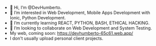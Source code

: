 - 👋 Hi, I’m @DevHumberto.
- 👀 I’m interested in Web Development, Mobile Apps Development with Ionic, Python Development.
- 🌱 I’m currently learning REACT, PYTHON, BASH, ETHICAL HACKING.
- 💞️ I’m looking to collaborate on Web Development and System Testing.
- My web, coming soon: https://devhumberto-65c61.web.app/
- I don't usually upload personal client projects.

<!---
DevHumberto/DevHumberto is a ✨ special ✨ repository because its `README.md` (this file) appears on your GitHub profile.
You can click the Preview link to take a look at your changes.
--->
